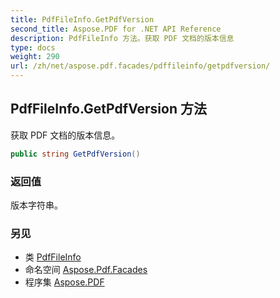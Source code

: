 ```yaml
---
title: PdfFileInfo.GetPdfVersion
second_title: Aspose.PDF for .NET API Reference
description: PdfFileInfo 方法。获取 PDF 文档的版本信息
type: docs
weight: 290
url: /zh/net/aspose.pdf.facades/pdffileinfo/getpdfversion/
---
```

## PdfFileInfo.GetPdfVersion 方法

获取 PDF 文档的版本信息。

```csharp
public string GetPdfVersion()
```

### 返回值

版本字符串。

### 另见

* 类 [PdfFileInfo](../)
* 命名空间 [Aspose.Pdf.Facades](../../../aspose.pdf.facades/)
* 程序集 [Aspose.PDF](../../../)